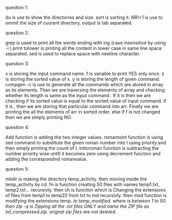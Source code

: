 question 1:

du is use to show the directories and size. sort is sorting it. NR!=1 is use to ommit the size of cuurent directory. output is tab separated.


question 2:

grep is used to print all the words ending with ing (case insensitive by using -i ) print tolower is prnting all the content in lower case in same line space separated. sed is used to replace space with newline character.


question 3:

x is storing the input command name. f is variable to print YES only once. z is storing the sorted value of x. y is storing the length of given command. compgen -c is use to generate all the commands which are atored in array as its elements. Then we are traversing the elements of array and checking whether its length is same as the input command . If it is then we are checking if its sorted value is equal to the sorted value of input command. if it is , then we are storing that particular command into arr. Finally we are printing the all the elements of arr in sorted order. else if f is not changed then we are simply printing NO.


question 4:

Add function is adding the two integer values. romantoint function is using sed command to substitute the given roman number into I using priority.and then simply printing the count of I. inttoroman function is subtracting the number priority wise untill it becomes zero using decrement function and adding the correspondind romanvalue.


question 5:

mkdir is making the directory temp_activity. then moving inside the temp_activity by cd. fn is function creating 50 files with names temp1.txt, temp2.txt... recursivly. then ch is function which is Changing the extensions of files from temp1 to temp25 from txt to md recursivly. then mod function is modifying the extensions temp<i>.<extension> to temp<i>_modified.<extension> where <i> is between 1 to 50. then zip -q is Zipping all the .txt files ONLY and name the ZIP file as txt_compressed.zip. orignal zip files are not deleted.
